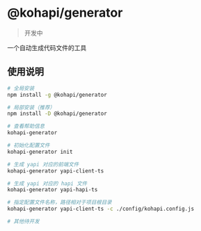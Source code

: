 # @kohapi/generator

> 开发中

一个自动生成代码文件的工具

## 使用说明

```bash
# 全局安装
npm install -g @kohapi/generator

# 局部安装（推荐）
npm install -D @kohapi/generator

# 查看帮助信息
kohapi-generator

# 初始化配置文件
kohapi-generator init

# 生成 yapi 对应的前端文件
kohapi-generator yapi-client-ts

# 生成 yapi 对应的 hapi 文件
kohapi-generator yapi-hapi-ts

# 指定配置文件名称，路径相对于项目根目录
kohapi-generator yapi-client-ts -c ./config/kohapi.config.js

# 其他待开发
```